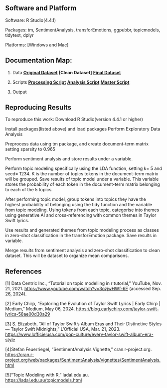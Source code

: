 ## Software and Platform
Software: R Studio(4.4.1) 


Packages: tm, SentimentAnalysis, transforEmotions, ggpubbr, topicmodels, tidytext, dplyr


Platforms: [Windows and Mac]

## Documentation Map:
1. Data
     **[Original Dataset](https://github.com/cann-emma/DSProject1/blob/main/data/ts_discography_released.csv)**
     **[Clean Dataset]**
     **[Final Dataset](https://github.com/cann-emma/DSProject1/blob/main/data/ts_discography_clean.csv)**
   
2. Scripts
     **[Processing Script](https://github.com/cann-emma/DSProject1/blob/main/scripts/TSwiftLyric-DataCleaning.R)**
     **[Analysis Script](https://github.com/cann-emma/DSProject1/blob/main/scripts/TSwiftLyric-Analysis.R)**
     **[Master Script](https://github.com/cann-emma/DSProject1/blob/main/scripts/TSwiftLyricAnalysis.R)**
   
3. Output

## Reproducing Results
To reproduce this work:
Download R Studio(version 4.4.1 or higher)

Install packages(listed above) and load packages 
Perform Exploratory Data Analysis 

Preprocess data using tm package, and create document-term matrix setting sparsity to 0.965

Perform sentiment analysis and store results under a variable.

Perform topic modeling specifically using the LDA function, setting k= 5 and seed= 1234. K is the number of topics tokens in the document-term matrix will be grouped. Save results of topic model under a variable. This variable stores the probability of each token in the document-term matrix belonging to each of the 5 topics. 

After performing topic model, group tokens into topics they have the highest probability of belonging using the tidy function and the variable from topic modeling. Using tokens from each topic, categorise into themes using generative AI and cross-referencing with common themes in Taylor Swift lyrics.

Use results and generated themes from topic modeling process as classes in zero-shot classification in the transforEmotion package. Save results in variable. 

Merge results from sentiment analysis and zero-shot classification to clean dataset. This will be dataset to organize mean comparisons.



## References

[1] Data Centric Inc., “Tutorial on topic modelling in r tutorial,” YouTube, Nov. 21, 2021. 
https://www.youtube.com/watch?v=3ozjwHWf-6E (accessed Sep. 26, 2024).

[2] Early Chirp, “Exploring the Evolution of Taylor Swift Lyrics | Early Chirp | Medium,” Medium, May 06, 2024.
https://blog.earlychirp.com/taylor-swift-lyrics-58ae00d30a29

[3] S. Elizabeth, “All of Taylor Swift’s Album Eras and Their Distinctive Styles — Taylor Swift Midnights,” L’Officiel USA, Mar. 21, 2023.
https://www.lofficielusa.com/pop-culture/every-taylor-swift-album-era-style

[4]Stefan Feuerriegel, “SentimentAnalysis Vignette,” cran.r-project.org. 
https://cran.r-project.org/web/packages/SentimentAnalysis/vignettes/SentimentAnalysis.html

[5]“Topic Modeling with R,” ladal.edu.au.
https://ladal.edu.au/topicmodels.html
‌
‌
‌
